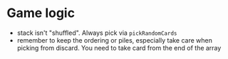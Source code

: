 # Game logic

- stack isn't "shuffled". Always pick via `pickRandomCards`
- remember to keep the ordering or piles, especially take care when picking from discard. You need to take card from the end of the array
